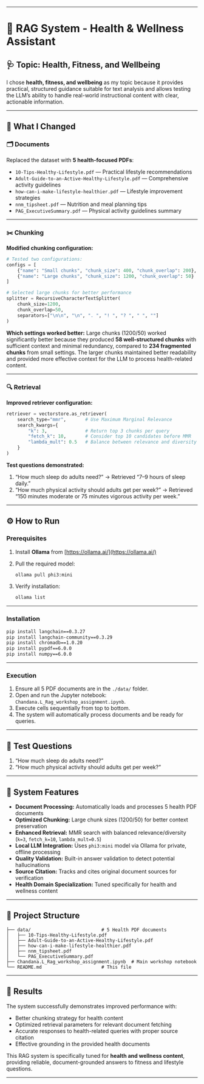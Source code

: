 

---

# 🧠 RAG System - Health & Wellness Assistant

## 🩺 Topic: Health, Fitness, and Wellbeing

I chose **health, fitness, and wellbeing** as my topic because it provides practical, structured guidance suitable for text analysis and allows testing the LLM’s ability to handle real-world instructional content with clear, actionable information.

---

## 🔧 What I Changed

### 🗂️ Documents

Replaced the dataset with **5 health-focused PDFs**:

* `10-Tips-Healthy-Lifestyle.pdf` — Practical lifestyle recommendations
* `Adult-Guide-to-an-Active-Healthy-Lifestyle.pdf` — Comprehensive activity guidelines
* `how-can-i-make-lifestyle-healthier.pdf` — Lifestyle improvement strategies
* `nnm_tipsheet.pdf` — Nutrition and meal planning tips
* `PAG_ExecutiveSummary.pdf` — Physical activity guidelines summary

---

### ✂️ Chunking

**Modified chunking configuration:**

```python
# Tested two configurations:
configs = [
    {"name": "Small chunks", "chunk_size": 400, "chunk_overlap": 200},
    {"name": "Large chunks", "chunk_size": 1200, "chunk_overlap": 50}
]

# Selected large chunks for better performance
splitter = RecursiveCharacterTextSplitter(
    chunk_size=1200,
    chunk_overlap=50,
    separators=["\n\n", "\n", ". ", "! ", "? ", " ", ""]
)
```

**Which settings worked better:**
Large chunks (1200/50) worked significantly better because they produced **58 well-structured chunks** with sufficient context and minimal redundancy, compared to **234 fragmented chunks** from small settings.
The larger chunks maintained better readability and provided more effective context for the LLM to process health-related content.

---

### 🔍 Retrieval

**Improved retriever configuration:**

```python
retriever = vectorstore.as_retriever(
    search_type="mmr",       # Use Maximum Marginal Relevance
    search_kwargs={
        "k": 3,              # Return top 3 chunks per query
        "fetch_k": 10,       # Consider top 10 candidates before MMR
        "lambda_mult": 0.5   # Balance between relevance and diversity
    }
)
```

**Test questions demonstrated:**

1. “How much sleep do adults need?” → Retrieved “7–9 hours of sleep daily.”
2. “How much physical activity should adults get per week?” → Retrieved “150 minutes moderate or 75 minutes vigorous activity per week.”

---

## ⚙️ How to Run

### Prerequisites

1. Install **Ollama** from [https://ollama.ai/](https://ollama.ai/)
2. Pull the required model:

   ```bash
   ollama pull phi3:mini
   ```
3. Verify installation:

   ```bash
   ollama list
   ```

---

### Installation

```bash
pip install langchain==0.3.27
pip install langchain-community==0.3.29
pip install chromadb==1.0.20
pip install pypdf==6.0.0
pip install numpy==6.0.0
```

---

### Execution

1. Ensure all 5 PDF documents are in the `./data/` folder.
2. Open and run the Jupyter notebook: `Chandana.L_Rag_workshop_assignment.ipynb`.
3. Execute cells sequentially from top to bottom.
4. The system will automatically process documents and be ready for queries.

---

## 🧩 Test Questions

1. “How much sleep do adults need?”
2. “How much physical activity should adults get per week?”

---

## 🌟 System Features

* **Document Processing:** Automatically loads and processes 5 health PDF documents
* **Optimized Chunking:** Large chunk sizes (1200/50) for better context preservation
* **Enhanced Retrieval:** MMR search with balanced relevance/diversity (`k=3`, `fetch_k=10`, `lambda_mult=0.5`)
* **Local LLM Integration:** Uses `phi3:mini` model via Ollama for private, offline processing
* **Quality Validation:** Built-in answer validation to detect potential hallucinations
* **Source Citation:** Tracks and cites original document sources for verification
* **Health Domain Specialization:** Tuned specifically for health and wellness content

---

## 📁 Project Structure

```
├── data/                          # 5 Health PDF documents
│   ├── 10-Tips-Healthy-Lifestyle.pdf
│   ├── Adult-Guide-to-an-Active-Healthy-Lifestyle.pdf
│   ├── how-can-i-make-lifestyle-healthier.pdf
│   ├── nnm_tipsheet.pdf
│   └── PAG_ExecutiveSummary.pdf
├── Chandana.L_Rag_workshop_assignment.ipynb  # Main workshop notebook
└── README.md                      # This file
```

---

## 🧾 Results

The system successfully demonstrates improved performance with:

* Better chunking strategy for health content
* Optimized retrieval parameters for relevant document fetching
* Accurate responses to health-related queries with proper source citation
* Effective grounding in the provided health documents

This RAG system is specifically tuned for **health and wellness content**, providing reliable, document-grounded answers to fitness and lifestyle questions.

---
